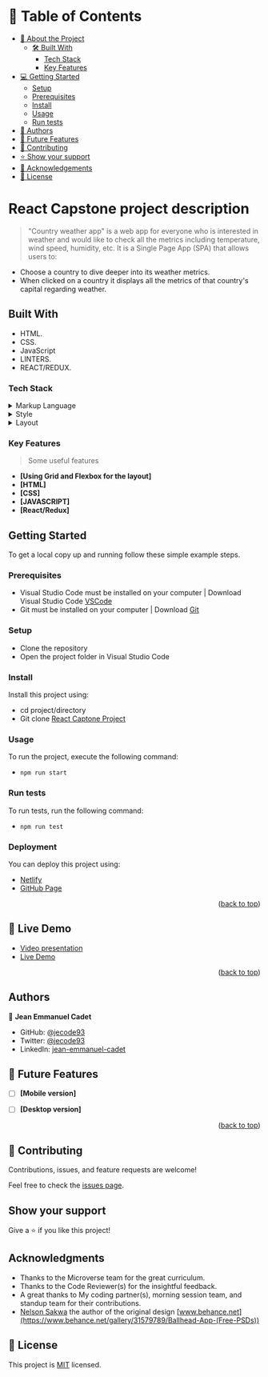 # 📗 Table of Contents

- [📖 About the Project](#about-project)
  - [🛠 Built With](#built-with)
    - [Tech Stack](#tech-stack)
    - [Key Features](#key-features)
- [💻 Getting Started](#getting-started)
  - [Setup](#setup)
  - [Prerequisites](#prerequisites)
  - [Install](#install)
  - [Usage](#usage)
  - [Run tests](#run-tests)
- [👥 Authors](#authors)
- [🔭 Future Features](#future-features)
- [🤝 Contributing](#contributing)
- [⭐️ Show your support](#support)
- [🙏 Acknowledgements](#acknowledgements)
- [📝 License](#license)

# React Capstone project description

> "Country weather app" is a web app for everyone who is interested in weather and would like to check all the metrics including temperature, wind speed, humidity, etc. It is a Single Page App (SPA) that allows users to:<br>

- Choose a country to dive deeper into its weather metrics.<br>
- When clicked on a country it displays all the metrics of that country's capital regarding weather.


## Built With

- HTML.
- CSS.
- JavaScript
- LINTERS.
- REACT/REDUX.

### Tech Stack <a name="tech-stack"></a>

> 

<details>
  <summary>Markup Language</summary>
  <ul>
    <li><a href="https://developer.mozilla.org/en-US/docs/Web/HTML">HTML</a></li>
  </ul>
</details>

<details>
<summary>Style</summary>
  <ul>
    <li><a href="https://developer.mozilla.org/en-US/docs/Web/CSS">Tailwind CSS</a></li>
  </ul>
</details>

<details>
<summary>Layout</summary>
  <ul>
    <li><a href="https://developer.mozilla.org/en-US/docs/Learn/CSS/CSS_layout/Grids">Grid</a></li>
    <li><a href="https://developer.mozilla.org/en-US/docs/Learn/CSS/CSS_layout/Flexbox">Flexbox</a></li>
  </ul>
</details>

### Key Features <a name="key-features"></a>

> Some useful features

- **[Using Grid and Flexbox for the layout]**
- **[HTML]**
- **[CSS]**
- **[JAVASCRIPT]**
- **[React/Redux]**



## Getting Started

To get a local copy up and running follow these simple example steps.

### Prerequisites
- Visual Studio Code must be installed on your computer | Download Visual Studio Code [VSCode](https://code.visualstudio.com/)
- Git must be installed on your computer | Download [Git](https://git-scm.com/downloads)

### Setup
- Clone the repository
- Open the project folder in Visual Studio Code

### Install

Install this project using:

- cd project/directory
- Git clone [React Captone Project](https://github.com/jecode93/react-capstone-project)

### Usage

To run the project, execute the following command:

- `npm run start`


### Run tests

To run tests, run the following command:

- `npm run test`

### Deployment

You can deploy this project using:

- [Netlify](https://www.netlify.com/)
- [GitHub Page](https://pages.github.com/)

<p align="right">(<a href="#readme-top">back to top</a>)</p>


<!-- LIVE DEMO -->

## 🚀 Live Demo <a name="live-demo"></a>


- [Video presentation](https://www.loom.com/share/5a3233e42bb241dea30aa7b2685b0ca8)
- [Live Demo](https://react-capstone-project-git-dev-jecode93.vercel.app)

<p align="right">(<a href="#readme-top">back to top</a>)</p>


## Authors


👤 **Jean Emmanuel Cadet**

- GitHub: [@jecode93](https://github.com/jecode93)
- Twitter: [@jecode93](https://twitter.com/jecode93)
- LinkedIn: [jean-emmanuel-cadet](https://www.linkedin.com/in/jean-emmanuel-cadet/)


<!-- FUTURE FEATURES -->

## 🔭 Future Features <a name="future-features"></a>

- [ ] **[Mobile version]**
- [ ] **[Desktop version]**


<p align="right">(<a href="#readme-top">back to top</a>)</p>



## 🤝 Contributing

Contributions, issues, and feature requests are welcome!

Feel free to check the [issues page](../../issues/).

## Show your support

Give a ⭐️ if you like this project!

## Acknowledgments

- Thanks to the Microverse team for the great curriculum.
- Thanks to the Code Reviewer(s) for the insightful feedback.
- A great thanks to My coding partner(s), morning session team, and standup team for their contributions.
- [Nelson Sakwa](https://www.behance.net/sakwadesignstudio) the author of the original design [www.behance.net](https://www.behance.net/gallery/31579789/Ballhead-App-(Free-PSDs))

## 📝 License

This project is [MIT](./LICENSE) licensed.
